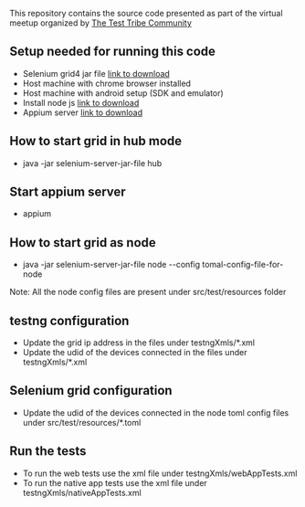 This repository contains the source code presented as part of the virtual meetup organized by [The Test Tribe Community](https://thetesttribe.com/event/the-test-tribe-6th-virtual-meetup/)

## Setup needed for running this code
- Selenium grid4 jar file [link to download](https://www.selenium.dev/documentation/grid/)
- Host machine with chrome browser installed
- Host machine with android setup (SDK and emulator)
- Install node js [link to download](https://nodejs.org/en/download/)
- Appium server [link to download](https://github.com/appium/appium-desktop/releases/)

## How to start grid in hub mode
- java -jar selenium-server-jar-file  hub

## Start appium server
- appium
  
## How to start grid as node
- java -jar selenium-server-jar-file node --config tomal-config-file-for-node

Note: All the node config files are present under src/test/resources folder

## testng configuration
- Update the grid ip address in the files under testngXmls/*.xml
- Update the udid of the devices connected in the files under testngXmls/*.xml

## Selenium grid configuration
- Update the udid of the devices connected in the node toml config files under src/test/resources/*.toml 

## Run the tests
- To run the web tests use the xml file under testngXmls/webAppTests.xml
- To run the native app tests use the xml file under testngXmls/nativeAppTests.xml
